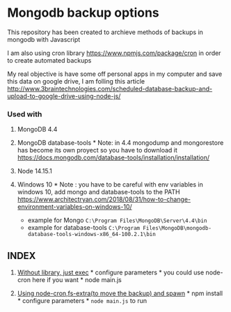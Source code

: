 # Mongodb backup options

This repository has been created to archieve methods of backups
in mongodb with Javascript

I am also using cron library https://www.npmjs.com/package/cron
in order to create automated backups

My real objective is have some off personal apps in my computer and
save this data on google drive, I am folling this article
http://www.3braintechnologies.com/scheduled-database-backup-and-upload-to-google-drive-using-node-js/

### Used with

  1. MongoDB 4.4 

  2. MongoDB database-tools
    * Note: in 4.4 mongodump and mongorestore has become its own proyect so you have to download it
      https://docs.mongodb.com/database-tools/installation/installation/

  3. Node 14.15.1
        
  4. Windows 10
    * Note : you have to be careful with env variables in windows 10, add mongo and database-tools to the PATH
      https://www.architectryan.com/2018/08/31/how-to-change-environment-variables-on-windows-10/

      - example for Mongo
      `C:\Program Files\MongoDB\Server\4.4\bin`
      - example for database-tools
      `C:\Program Files\MongoDB\mongodb-database-tools-windows-x86_64-100.2.1\bin` 


## INDEX

  1. [Without library, just exec](./exec/main.js)
    * configure parameters
    * you could use node-cron here if you want
    * node main.js

  2. [Using node-cron,fs-extra(to move the backup) and spawn](./spawn/main.js)
    * npm install
    * configure parameters
    * `node main.js` to run



